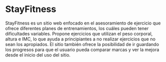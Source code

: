 # StayFitness

StayFitness es un sitio web enfocado en el asesoramiento de ejercicio que ofrece diferentes planes de entrenamientos, los cuáles pueden tener dificultades variables. Propone ejercicios que utilizan el peso corporal, altura e IMC, lo que ayuda a principiantes a no realizar ejercicios que no sean los apropiados. El sitio también ofrece la posibilidad de ir guardando los progresos para que el usuario pueda comparar marcas y ver la mejora desde el inicio del uso del sitio.
